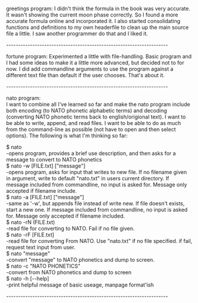 greetings program:
 I didn't think the formula in the book was very accurate.  It wasn't showing the current moon phase correctly.  So I found a more accurate formula online and incorporated it.  I also started consolidating functions and definitions to my own headerfile to clean up the main source file a little.  I saw another programmer do that and I liked it.

-------------------------------------------------------------------- <br>

fortune program:
Experimented a little with file-handling.  Basic program and I had some ideas to make it a little more advanced, but decided not to for now.  I did add commandline arguments to use the program against a different text file than default if the user chooses.  That's about it.

-------------------------------------------------------------------- <br>

nato program:  
I want to combine all I've learned so far and make the nato program include both encoding (to NATO phonetic alphabetic terms) and decoding (converting NATO phonetic terms back to english/origional text).  I want to be able to write, append, and read files.  I want to be able to do as much from the command-line as possible (not have to open and then select options).  The following is what I'm thinking so far:

$ nato <br>
 -opens program, provides a brief use description, and then asks for a message to convert to NATO phonetics <br>
$ nato -w [FILE.txt] ["message"] <br>
 -opens program, asks for input that writes to new file.  If no filename given in argument, write to default "nato.txt" in users current directory.  If message included from commandline, no input is asked for. Message only accepted if filename include. <br>
$ nato -a [FILE.txt] ["message"] <br>
 -same as '-w', but appends file instead of write new.  If file doesn't exists, start a new one. If message included from commandline, no input is asked for. Message only accepted if filename included. <br>
$ nato -rN (FILE.txt) <br>
 -read file for converting to NATO.  Fail if no file given. <br>
$ nato -rF [FILE.txt] <br>
 -read file for converting From NATO.  Use "nato.txt" if no file specified.  if fail, request text input from user. <br>
$ nato "message" <br>
 -convert "message" to NATO phonetics and dump to screen. <br>
$ nato -c "NATO PHONETICS" <br>
 -convert from NATO phonetics and dump to screen <br>
$ nato -h [--help] <br>
 -print helpful message of basic useage, manpage format'ish <br>
 
 -------------------------------------------------------------------- <br>
 

